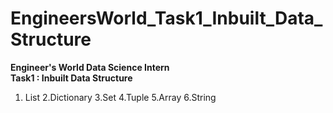 # EngineersWorld_Task1_Inbuilt_Data_Structure
<b>Engineer's World Data Science Intern</b> <br>
<b>Task1 : Inbuilt Data Structure </b><br>
1. List
2.Dictionary
3.Set
4.Tuple
5.Array
6.String
